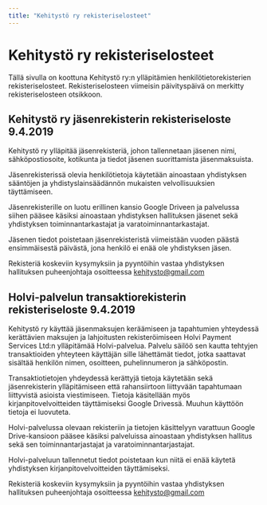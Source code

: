 ```yaml
---
title: "Kehitystö ry rekisteriselosteet"
---
```


# Kehitystö ry rekisteriselosteet

Tällä sivulla on koottuna Kehitystö ry:n ylläpitämien henkilötietorekisterien rekisteriselosteet. Rekisteriselosteen viimeisin päivityspäivä on merkitty rekisteriselosteen otsikkoon.

## Kehitystö ry jäsenrekisterin rekisteriseloste 9.4.2019

Kehitystö ry ylläpitää jäsenrekisteriä, johon tallennetaan jäsenen nimi, sähköpostiosoite, kotikunta ja tiedot jäsenen suorittamista jäsenmaksuista.

Jäsenrekisterissä olevia henkilötietoja käytetään ainoastaan yhdistyksen sääntöjen ja yhdistyslainsäädännön mukaisten velvollisuuksien täyttämiseen.

Jäsenrekisterille on luotu erillinen kansio Google Driveen ja palvelussa siihen pääsee käsiksi ainoastaan yhdistyksen hallituksen jäsenet sekä yhdistyksen toiminnantarkastajat ja varatoiminnantarkastajat.

Jäsenen tiedot poistetaan jäsenrekisteristä viimeistään vuoden päästä ensimmäisestä päivästä, jona henkilö ei enää ole yhdistyksen jäsen.

Rekisteriä koskeviin kysymyksiin ja pyyntöihin vastaa yhdistyksen hallituksen puheenjohtaja osoitteessa kehitysto@gmail.com

## Holvi-palvelun transaktiorekisterin rekisteriseloste 9.4.2019

Kehitystö ry käyttää jäsenmaksujen keräämiseen ja tapahtumien yhteydessä kerättävien maksujen ja lahjoitusten rekisteröimiseen Holvi Payment Services Ltd:n ylläpitämää Holvi-palvelua. Palvelu säilöö sen kautta tehtyjen transaktioiden yhteyteen käyttäjän sille lähettämät tiedot, jotka saattavat sisältää henkilön nimen, osoitteen, puhelinnumeron ja sähköpostin.

Transaktiotietojen yhdeydessä kerättyjä tietoja käytetään sekä jäsenrekisterin ylläpitämiseen että rahansiirtoon liittyvään tapahtumaan liittyvistä asioista viestimiseen. Tietoja käsitellään myös kirjanpitovelvoitteiden täyttämiseksi Google Drivessä. Muuhun käyttöön tietoja ei luovuteta.

Holvi-palvelussa olevaan rekisteriin ja tietojen käsittelyyn varattuun Google Drive-kansioon pääsee käsiksi palveluissa ainoastaan yhdistyksen hallitus sekä sen toiminnantarjastajat ja varatoiminnantarjastajat.

Holvi-palveluun tallennetut tiedot poistetaan kun niitä ei enää käytetä yhdistyksen kirjanpitovelvoitteiden täyttämiseksi.

Rekisteriä koskeviin kysymyksiin ja pyyntöihin vastaa yhdistyksen hallituksen puheenjohtaja osoitteessa kehitysto@gmail.com

